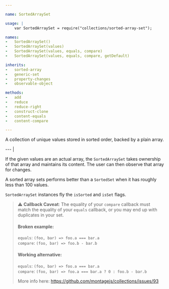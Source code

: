 ```yaml
---

name: SortedArraySet

usage: |
    var SortedArraySet = require("collections/sorted-array-set");

names:
-   SortedArraySet()
-   SortedArraySet(values)
-   SortedArraySet(values, equals, compare)
-   SortedArraySet(values, equals, compare, getDefault)

inherits:
-   sorted-array
-   generic-set
-   property-changes
-   observable-object

methods:
-   add
-   reduce
-   reduce-right
-   construct-clone
-   content-equals
-   content-compare

---
```


A collection of unique values stored in sorted order, backed by a plain array.

--- |

If the given values are an actual array, the `SortedArraySet` takes ownership of
that array and maintains its content.
The user can then observe that array for changes.

A sorted array sets performs better than a `SortedSet` when it has roughly less
than 100 values.

`SortedArraySet` instances fly the `isSorted` and `isSet` flags.

> ⚠️ **Callback Caveat**:
> The equality of your `compare` callback must match the equality of your `equals` callback,
> or you may end up with duplicates in your set.
> #### Broken example:    
> `equals`: `(foo, bar) => foo.a === bar.a`  
> `compare`: `(foo, bar) => foo.b - bar.b`
> #### Working alternative:
>`equals`: `(foo, bar) => foo.a === bar.a`  
>`compare`: `(foo, bar) => foo.a === bar.a ? 0 : foo.b - bar.b` 
>
> More info here: https://github.com/montagejs/collections/issues/93
